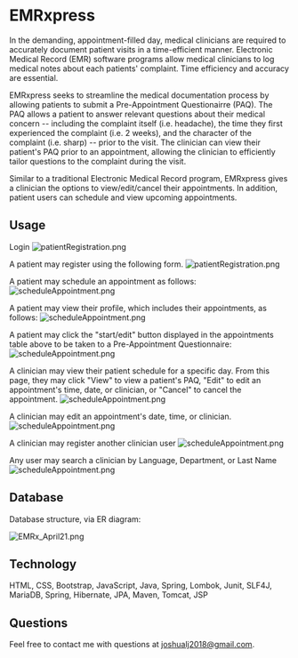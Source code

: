 # EMRxpress

In the demanding, appointment-filled day, medical clinicians are required to accurately document patient visits in a time-efficient manner. Electronic Medical Record (EMR) software programs allow medical clinicians to log medical notes about each patients' complaint. Time efficiency and accuracy are essential.

EMRxpress seeks to streamline the medical documentation process by allowing patients to submit a Pre-Appointment Questionairre (PAQ). The PAQ allows a patient to answer relevant questions about their medical concern -- including the complaint itself (i.e. headache), the time they first experienced the complaint (i.e. 2 weeks), and the character of the complaint (i.e. sharp) -- prior to the visit. The clinician can view their patient's PAQ prior to an appointment, allowing the clinician to efficiently tailor questions to the complaint during the visit.

Similar to a traditional Electronic Medical Record program, EMRxpress gives a clinician the options to view/edit/cancel their appointments. In addition, patient users can schedule and view upcoming appointments.

## Usage
Login
![patientRegistration.png](src/main/webapp/pub/images/login.png)

A patient may register using the following form.
![patientRegistration.png](src/main/webapp/pub/images/patientRegistration.png)

A patient may schedule an appointment as follows:
![scheduleAppointment.png](src/main/webapp/pub/images/scheduleAppointment.png)

A patient may view their profile, which includes their appointments, as follows:
![scheduleAppointment.png](src/main/webapp/pub/images/patientProfile.png)

A patient may click the "start/edit" button displayed in the appointments table above to be taken to a Pre-Appointment Questionnaire:
![scheduleAppointment.png](src/main/webapp/pub/images/paq.png)

A clinician may view their patient schedule for a specific day. From this page, they may click "View" to view a patient's PAQ, "Edit" to edit an appointment's time, date, or clinician, or "Cancel" to cancel the appointment.
![scheduleAppointment.png](src/main/webapp/pub/images/clinicianScheduleViewer.png)

A clinician may edit an appointment's date, time, or clinician.
![scheduleAppointment.png](src/main/webapp/pub/images/appointmentEditor.png)

A clinician may register another clinician user
![scheduleAppointment.png](src/main/webapp/pub/images/clinicianRegistration.png)

Any user may search a clinician by Language, Department, or Last Name
![scheduleAppointment.png](src/main/webapp/pub/images/clinicianSearch.png)

## Database
Database structure, via ER diagram:

![EMRx_April21.png](src/main/webapp/pub/images/dataTables.png)

## Technology
HTML, CSS, Bootstrap, JavaScript, Java,
Spring, Lombok, Junit, SLF4J, MariaDB,
Spring, Hibernate, JPA, Maven, Tomcat, JSP

## Questions
Feel free to contact me with questions at joshualj2018@gmail.com.